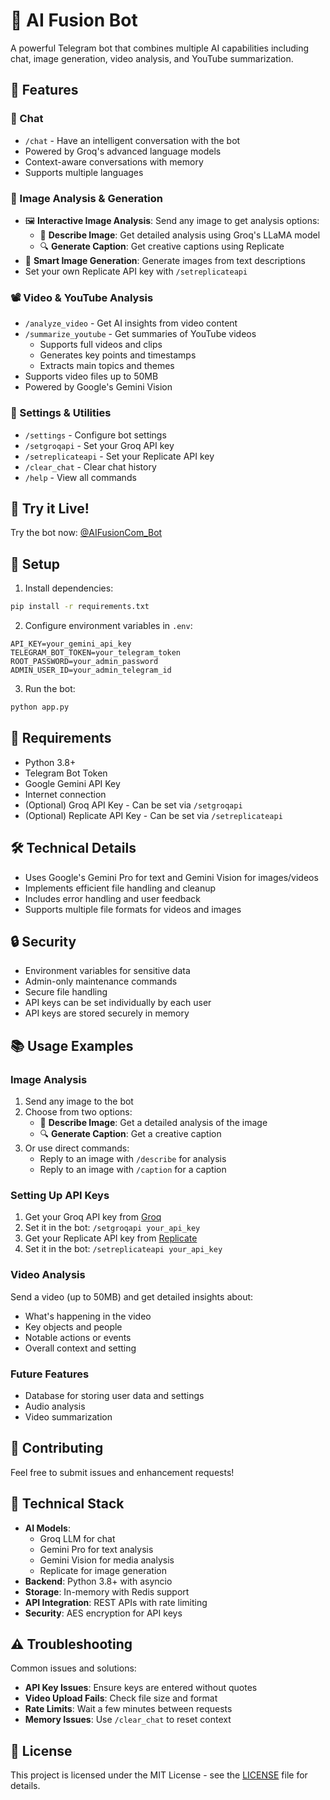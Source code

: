 # 🤖 AI Fusion Bot

A powerful Telegram bot that combines multiple AI capabilities including chat, image generation, video analysis, and YouTube summarization.

## 🌟 Features

### 💬 Chat
- `/chat` - Have an intelligent conversation with the bot
- Powered by Groq's advanced language models
- Context-aware conversations with memory
- Supports multiple languages

### 🎨 Image Analysis & Generation
- 🖼️ **Interactive Image Analysis**: Send any image to get analysis options:
  - 📝 **Describe Image**: Get detailed analysis using Groq's LLaMA model
  - 🔍 **Generate Caption**: Get creative captions using Replicate
- 🎨 **Smart Image Generation**: Generate images from text descriptions
- Set your own Replicate API key with `/setreplicateapi`

### 📽️ Video & YouTube Analysis
- `/analyze_video` - Get AI insights from video content
- `/summarize_youtube` - Get summaries of YouTube videos
  - Supports full videos and clips
  - Generates key points and timestamps
  - Extracts main topics and themes
- Supports video files up to 50MB
- Powered by Google's Gemini Vision

### 🔧 Settings & Utilities
- `/settings` - Configure bot settings
- `/setgroqapi` - Set your Groq API key
- `/setreplicateapi` - Set your Replicate API key
- `/clear_chat` - Clear chat history
- `/help` - View all commands

## 🚀 Try it Live!
Try the bot now: [@AIFusionCom_Bot](https://t.me/AIFusionCom_Bot)

## 🚀 Setup

1. Install dependencies:
```bash
pip install -r requirements.txt
```

2. Configure environment variables in `.env`:
```env
API_KEY=your_gemini_api_key
TELEGRAM_BOT_TOKEN=your_telegram_token
ROOT_PASSWORD=your_admin_password
ADMIN_USER_ID=your_admin_telegram_id
```

3. Run the bot:
```bash
python app.py
```

## 📝 Requirements

- Python 3.8+
- Telegram Bot Token
- Google Gemini API Key
- Internet connection
- (Optional) Groq API Key - Can be set via `/setgroqapi`
- (Optional) Replicate API Key - Can be set via `/setreplicateapi`

## 🛠️ Technical Details

- Uses Google's Gemini Pro for text and Gemini Vision for images/videos
- Implements efficient file handling and cleanup
- Includes error handling and user feedback
- Supports multiple file formats for videos and images

## 🔒 Security

- Environment variables for sensitive data
- Admin-only maintenance commands
- Secure file handling
- API keys can be set individually by each user
- API keys are stored securely in memory

## 📚 Usage Examples

### Image Analysis
1. Send any image to the bot
2. Choose from two options:
   - 📝 **Describe Image**: Get a detailed analysis of the image
   - 🔍 **Generate Caption**: Get a creative caption
3. Or use direct commands:
   - Reply to an image with `/describe` for analysis
   - Reply to an image with `/caption` for a caption

### Setting Up API Keys
1. Get your Groq API key from [Groq](https://groq.com)
2. Set it in the bot: `/setgroqapi your_api_key`
3. Get your Replicate API key from [Replicate](https://replicate.com)
4. Set it in the bot: `/setreplicateapi your_api_key`

### Video Analysis
Send a video (up to 50MB) and get detailed insights about:
- What's happening in the video
- Key objects and people
- Notable actions or events
- Overall context and setting

### Future Features
- Database for storing user data and settings
- Audio analysis
- Video summarization

## 🤝 Contributing

Feel free to submit issues and enhancement requests!

## 🚀 Technical Stack

- **AI Models**:
  - Groq LLM for chat
  - Gemini Pro for text analysis
  - Gemini Vision for media analysis
  - Replicate for image generation
- **Backend**: Python 3.8+ with asyncio
- **Storage**: In-memory with Redis support
- **API Integration**: REST APIs with rate limiting
- **Security**: AES encryption for API keys

## ⚠️ Troubleshooting

Common issues and solutions:
- **API Key Issues**: Ensure keys are entered without quotes
- **Video Upload Fails**: Check file size and format
- **Rate Limits**: Wait a few minutes between requests
- **Memory Issues**: Use `/clear_chat` to reset context

## 📄 License

This project is licensed under the MIT License - see the [LICENSE](LICENSE) file for details.
